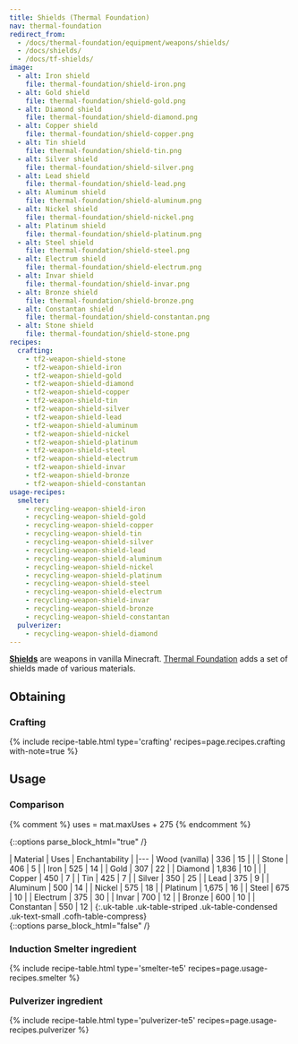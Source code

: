 ```yaml
---
title: Shields (Thermal Foundation)
nav: thermal-foundation
redirect_from:
  - /docs/thermal-foundation/equipment/weapons/shields/
  - /docs/shields/
  - /docs/tf-shields/
image:
  - alt: Iron shield
    file: thermal-foundation/shield-iron.png
  - alt: Gold shield
    file: thermal-foundation/shield-gold.png
  - alt: Diamond shield
    file: thermal-foundation/shield-diamond.png
  - alt: Copper shield
    file: thermal-foundation/shield-copper.png
  - alt: Tin shield
    file: thermal-foundation/shield-tin.png
  - alt: Silver shield
    file: thermal-foundation/shield-silver.png
  - alt: Lead shield
    file: thermal-foundation/shield-lead.png
  - alt: Aluminum shield
    file: thermal-foundation/shield-aluminum.png
  - alt: Nickel shield
    file: thermal-foundation/shield-nickel.png
  - alt: Platinum shield
    file: thermal-foundation/shield-platinum.png
  - alt: Steel shield
    file: thermal-foundation/shield-steel.png
  - alt: Electrum shield
    file: thermal-foundation/shield-electrum.png
  - alt: Invar shield
    file: thermal-foundation/shield-invar.png
  - alt: Bronze shield
    file: thermal-foundation/shield-bronze.png
  - alt: Constantan shield
    file: thermal-foundation/shield-constantan.png
  - alt: Stone shield
    file: thermal-foundation/shield-stone.png
recipes:
  crafting:
    - tf2-weapon-shield-stone
    - tf2-weapon-shield-iron
    - tf2-weapon-shield-gold
    - tf2-weapon-shield-diamond
    - tf2-weapon-shield-copper
    - tf2-weapon-shield-tin
    - tf2-weapon-shield-silver
    - tf2-weapon-shield-lead
    - tf2-weapon-shield-aluminum
    - tf2-weapon-shield-nickel
    - tf2-weapon-shield-platinum
    - tf2-weapon-shield-steel
    - tf2-weapon-shield-electrum
    - tf2-weapon-shield-invar
    - tf2-weapon-shield-bronze
    - tf2-weapon-shield-constantan
usage-recipes:
  smelter:
    - recycling-weapon-shield-iron
    - recycling-weapon-shield-gold
    - recycling-weapon-shield-copper
    - recycling-weapon-shield-tin
    - recycling-weapon-shield-silver
    - recycling-weapon-shield-lead
    - recycling-weapon-shield-aluminum
    - recycling-weapon-shield-nickel
    - recycling-weapon-shield-platinum
    - recycling-weapon-shield-steel
    - recycling-weapon-shield-electrum
    - recycling-weapon-shield-invar
    - recycling-weapon-shield-bronze
    - recycling-weapon-shield-constantan
  pulverizer:
    - recycling-weapon-shield-diamond
---
```


**[Shields](https://minecraft.gamepedia.com/Shield)** are weapons in vanilla
Minecraft. [Thermal Foundation](/docs/thermal-foundation/) adds a set of shields
made of various materials.


Obtaining
---------

### Crafting
{% include recipe-table.html type='crafting' recipes=page.recipes.crafting with-note=true %}


Usage
-----

### Comparison
{% comment %}
uses = mat.maxUses + 275
{% endcomment %}

{::options parse_block_html="true" /}
<div class="uk-overflow-container">
| Material | Uses | Enchantability |
|---
| Wood (vanilla) | 336 | 15 |
|
| Stone | 406 | 5 |
| Iron | 525 | 14 |
| Gold | 307 | 22 |
| Diamond | 1,836 | 10 |
|
| Copper | 450 | 7 |
| Tin | 425 | 7 |
| Silver | 350 | 25 |
| Lead | 375 | 9 |
| Aluminum | 500 | 14 |
| Nickel | 575 | 18 |
| Platinum | 1,675 | 16 |
| Steel | 675 | 10 |
| Electrum | 375 | 30 |
| Invar | 700 | 12 |
| Bronze | 600 | 10 |
| Constantan | 550 | 12 |
{:.uk-table .uk-table-striped .uk-table-condensed .uk-text-small .cofh-table-compress}
</div>
{::options parse_block_html="false" /}

### Induction Smelter ingredient
{% include recipe-table.html type='smelter-te5' recipes=page.usage-recipes.smelter %}

### Pulverizer ingredient
{% include recipe-table.html type='pulverizer-te5' recipes=page.usage-recipes.pulverizer %}
